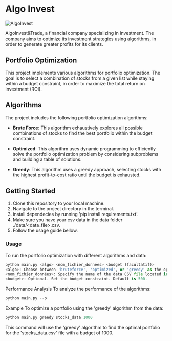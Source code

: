 # Algo Invest

![AlgoInvest](https://scontent.fcdg4-1.fna.fbcdn.net/v/t39.30808-6/301857731_754087558895984_4057687465612667658_n.png?_nc_cat=110&cb=99be929b-59f725be&ccb=1-7&_nc_sid=09cbfe&_nc_ohc=Crsqr_wpzJMAX8BUyjd&_nc_ht=scontent.fcdg4-1.fna&oh=00_AfDnZrOth13EN_6hAhyKbSr0EFiG6m63NouVJ2R4LHdH1w&oe=64D616DF)

AlgoInvest&Trade, a financial company specializing in investment. The company aims to optimize its investment strategies using algorithms, in order to generate greater profits for its clients.

## Portfolio Optimization

This project implements various algorithms for portfolio optimization. The goal is to select a combination of stocks from a given list while staying within a budget constraint, in order to maximize the total return on investment (ROI).

## Algorithms

The project includes the following portfolio optimization algorithms:

- **Brute Force**: This algorithm exhaustively explores all possible combinations of stocks to find the best portfolio within the budget constraint.

- **Optimized**: This algorithm uses dynamic programming to efficiently solve the portfolio optimization problem by considering subproblems and building a table of solutions.

- **Greedy**: This algorithm uses a greedy approach, selecting stocks with the highest profit-to-cost ratio until the budget is exhausted.

## Getting Started

1. Clone this repository to your local machine.
2. Navigate to the project directory in the terminal.
3. install dependecies by running 'pip install requirements.txt'.
4. Make sure you have your csv data in the data folder ./data/<data_file>.csv.
4. Follow the usage guide bellow.

### Usage

To run the portfolio optimization with different algorithms and data:


```python
python main.py <algo> <nom_fichier_données> <budget (facultatif)>
<algo>: Choose between 'bruteforce', 'optimized', or 'greedy' as the optimization algorithm.
<nom_fichier_données>: Specify the name of the data CSV file located in the 'data' directory.
<budget>: Optional. Set the budget constraint. Default is 500.
```

Performance Analysis
To analyze the performance of the algorithms:
```python
python main.py --p
```
Example
To optimize a portfolio using the 'greedy' algorithm from the data:
```python
python main.py greedy stocks_data 1000
```
This command will use the 'greedy' algorithm to find the optimal portfolio for the 'stocks_data.csv' file with a budget of 1000.
